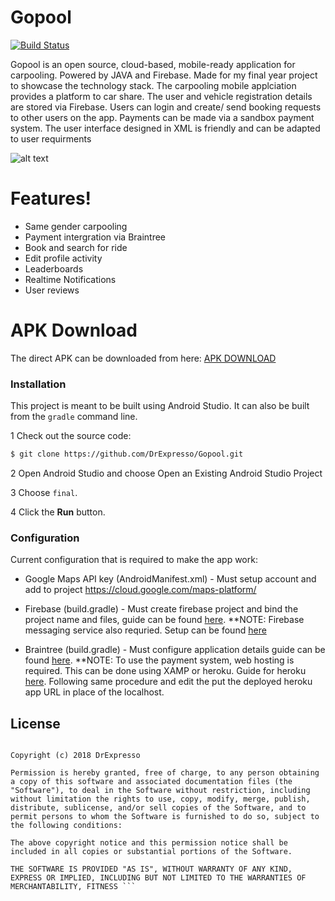 # Gopool

[![Build Status](https://travis-ci.org/joemccann/dillinger.svg?branch=master)](https://travis-ci.org/joemccann/dillinger)

Gopool is an open source, cloud-based, mobile-ready application for carpooling. Powered by JAVA and Firebase. Made for my final year project to showcase the technology stack. The carpooling mobile applciation provides a platform to car share. The user and vehicle registration details are stored via Firebase. Users can login and create/ send booking requests to other users on the app. Payments can be made via a sandbox payment system. The user interface designed in XML is friendly and can be adapted to user requirments

![alt text](https://raw.githubusercontent.com/DrExpresso/Gopool/master/screenshots.png?token=AG7UF5FJEAVOUMXNG4HEZ4C5AU6DA)

# Features!
  - Same gender carpooling
  - Payment intergration via Braintree
  - Book and search for ride
  - Edit profile activity
  - Leaderboards
  - Realtime Notifications
  - User reviews

# APK Download
The direct APK can be downloaded from here: [APK DOWNLOAD](https://github.com/DrExpresso/Gopool/blob/master/apk/app-debug.apk)


### Installation

This project is meant to be built using Android Studio. It can also be built from the `gradle` command line.

1 Check out the source code:

```sh
$ git clone https://github.com/DrExpresso/Gopool.git
```

2 Open Android Studio and choose Open an Existing Android Studio Project

3 Choose `final`.

4 Click the **Run** button.

### Configuration
Current configuration that is required to make the app work:
 - Google Maps API key (AndroidManifest.xml) - Must setup account and add to project https://cloud.google.com/maps-platform/

- Firebase (build.gradle) - Must create firebase project and bind the project name and files, guide can be found [here](https://firebase.google.com/docs/android/setup). **NOTE: Firebase messaging service also requried. Setup can be found [here](https://firebase.google.com/docs/cloud-messaging/android/client)

- Braintree (build.gradle) - Must configure application details guide can be found [here](https://developers.braintreepayments.com/start/hello-client/android/v2). **NOTE: To use the payment system, web hosting is required. This can be done using XAMP or heroku. Guide for heroku [here](https://github.com/braintree/braintree_php_example). Following same procedure and edit the put the deployed heroku app URL in place of the localhost.


License
----
```The MIT License (MIT)

Copyright (c) 2018 DrExpresso

Permission is hereby granted, free of charge, to any person obtaining a copy of this software and associated documentation files (the "Software"), to deal in the Software without restriction, including without limitation the rights to use, copy, modify, merge, publish, distribute, sublicense, and/or sell copies of the Software, and to permit persons to whom the Software is furnished to do so, subject to the following conditions:

The above copyright notice and this permission notice shall be included in all copies or substantial portions of the Software.

THE SOFTWARE IS PROVIDED "AS IS", WITHOUT WARRANTY OF ANY KIND, EXPRESS OR IMPLIED, INCLUDING BUT NOT LIMITED TO THE WARRANTIES OF MERCHANTABILITY, FITNESS ```
